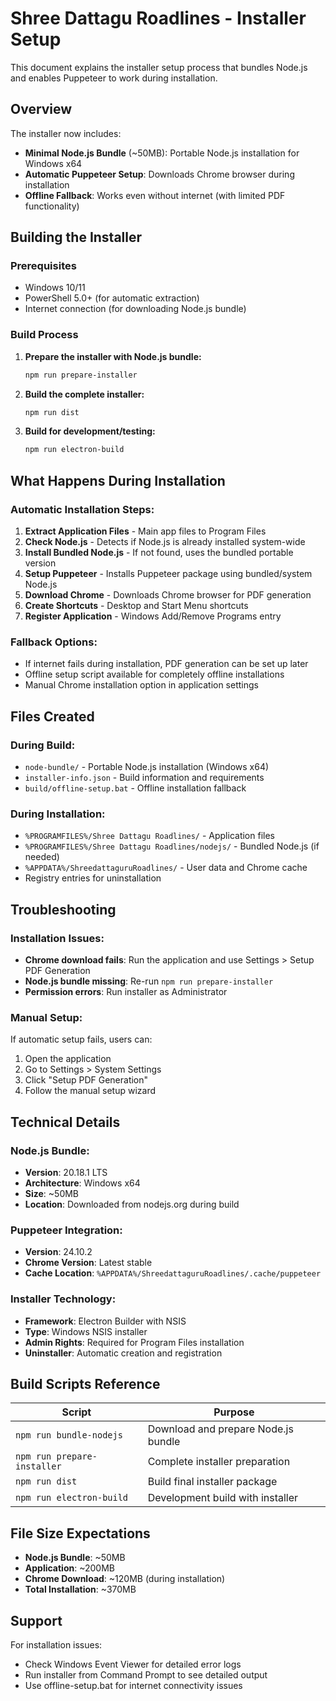 # Shree Dattagu Roadlines - Installer Setup

This document explains the installer setup process that bundles Node.js and enables Puppeteer to work during installation.

## Overview

The installer now includes:
- **Minimal Node.js Bundle** (~50MB): Portable Node.js installation for Windows x64
- **Automatic Puppeteer Setup**: Downloads Chrome browser during installation
- **Offline Fallback**: Works even without internet (with limited PDF functionality)

## Building the Installer

### Prerequisites
- Windows 10/11 
- PowerShell 5.0+ (for automatic extraction)
- Internet connection (for downloading Node.js bundle)

### Build Process

1. **Prepare the installer with Node.js bundle:**
   ```powershell
   npm run prepare-installer
   ```

2. **Build the complete installer:**
   ```powershell
   npm run dist
   ```

3. **Build for development/testing:**
   ```powershell
   npm run electron-build
   ```

## What Happens During Installation

### Automatic Installation Steps:
1. **Extract Application Files** - Main app files to Program Files
2. **Check Node.js** - Detects if Node.js is already installed system-wide
3. **Install Bundled Node.js** - If not found, uses the bundled portable version
4. **Setup Puppeteer** - Installs Puppeteer package using bundled/system Node.js
5. **Download Chrome** - Downloads Chrome browser for PDF generation
6. **Create Shortcuts** - Desktop and Start Menu shortcuts
7. **Register Application** - Windows Add/Remove Programs entry

### Fallback Options:
- If internet fails during installation, PDF generation can be set up later
- Offline setup script available for completely offline installations
- Manual Chrome installation option in application settings

## Files Created

### During Build:
- `node-bundle/` - Portable Node.js installation (Windows x64)
- `installer-info.json` - Build information and requirements
- `build/offline-setup.bat` - Offline installation fallback

### During Installation:
- `%PROGRAMFILES%/Shree Dattagu Roadlines/` - Application files
- `%PROGRAMFILES%/Shree Dattagu Roadlines/nodejs/` - Bundled Node.js (if needed)
- `%APPDATA%/ShreedattaguruRoadlines/` - User data and Chrome cache
- Registry entries for uninstallation

## Troubleshooting

### Installation Issues:
- **Chrome download fails**: Run the application and use Settings > Setup PDF Generation
- **Node.js bundle missing**: Re-run `npm run prepare-installer`
- **Permission errors**: Run installer as Administrator

### Manual Setup:
If automatic setup fails, users can:
1. Open the application
2. Go to Settings > System Settings
3. Click "Setup PDF Generation"
4. Follow the manual setup wizard

## Technical Details

### Node.js Bundle:
- **Version**: 20.18.1 LTS
- **Architecture**: Windows x64
- **Size**: ~50MB
- **Location**: Downloaded from nodejs.org during build

### Puppeteer Integration:
- **Version**: 24.10.2
- **Chrome Version**: Latest stable
- **Cache Location**: `%APPDATA%/ShreedattaguruRoadlines/.cache/puppeteer`

### Installer Technology:
- **Framework**: Electron Builder with NSIS
- **Type**: Windows NSIS installer
- **Admin Rights**: Required for Program Files installation
- **Uninstaller**: Automatic creation and registration

## Build Scripts Reference

| Script | Purpose |
|--------|---------|
| `npm run bundle-nodejs` | Download and prepare Node.js bundle |
| `npm run prepare-installer` | Complete installer preparation |
| `npm run dist` | Build final installer package |
| `npm run electron-build` | Development build with installer |

## File Size Expectations

- **Node.js Bundle**: ~50MB
- **Application**: ~200MB
- **Chrome Download**: ~120MB (during installation)
- **Total Installation**: ~370MB

## Support

For installation issues:
- Check Windows Event Viewer for detailed error logs
- Run installer from Command Prompt to see detailed output
- Use offline-setup.bat for internet connectivity issues
